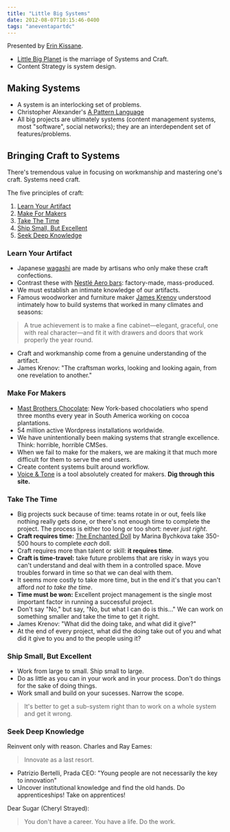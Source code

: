 ```yaml
---
title: "Little Big Systems"
date: 2012-08-07T10:15:46-0400
tags: "aneventapartdc"
---
```


Presented by [Erin Kissane](http://incisive.nu/).

- [Little Big Planet](http://www.littlebigplanet.com/) is the marriage of Systems and Craft.
- Content Strategy is system design.

## Making Systems ##

- A system is an interlocking set of problems.
- Christopher Alexander's [A Pattern Language](http://en.wikipedia.org/wiki/A_Pattern_Language)
- All big projects are ultimately systems (content management systems, most "software", social networks); they are an interdependent set of features/problems.

## Bringing Craft to Systems ##

There's tremendous value in focusing on workmanship and mastering one's craft. Systems need craft.

The five principles of craft:

1. [Learn Your Artifact](#learn-your-artifact)
2. [Make For Makers](#make-for-makers)
3. [Take The Time](#take-the-time)
4. [Ship Small, But Excellent](#ship-small-but-excellent)
5. [Seek Deep Knowledge](#seek-deep-knowledge)

### Learn Your Artifact ###

- Japanese [wagashi](http://en.wikipedia.org/wiki/Wagashi) are made by artisans who only make these craft confections.
- Contrast these with [Nestlé Aero bars](http://en.wikipedia.org/wiki/Aero_(chocolate)): factory-made, mass-produced.
- We must establish an intimate knowledge of our artifacts.
- Famous woodworker and furniture maker [James Krenov](http://en.wikipedia.org/wiki/James_Krenov) understood intimately how to build systems that worked in many climates and seasons:

> A true achievement is to make a fine cabinet&mdash;elegant, graceful, one with real character&mdash;and fit it with drawers and doors that work properly the year round.

- Craft and workmanship come from a genuine understanding of the artifact.
- James Krenov: "The craftsman works, looking and looking again, from one revelation to another."

### Make For Makers ###

- [Mast Brothers Chocolate](http://mastbrothers.com/): New York-based chocolatiers who spend three months every year in South America working on cocoa plantations.
- 54 million active Wordpress installations worldwide.
- We have unintentionally been making systems that strangle excellence. Think: horrible, horrible CMSes.
- When we fail to make for the makers, we are making it that much more difficult for them to serve the end users.
- Create content systems built around workflow.
- [Voice & Tone](http://voiceandtone.com/) is a tool absolutely created for makers. **Dig through this site.**

### Take The Time ###

- Big projects suck because of time: teams rotate in or out, feels like nothing really gets done, or there's not enough time to complete the project. The process is either too long or too short: never _just right_.
- **Craft requires time:** [The Enchanted Doll](http://www.enchanteddoll.com/) by Marina Bychkova take 350-500 hours to complete _each_ doll.
- Craft requires more than talent or skill: **it requires time**.
- **Craft is time-travel:** take future problems that are risky in ways you can't understand and deal with them in a controlled space. Move troubles forward in time so that we can deal with them.
- It seems more costly to take more time, but in the end it's that you can't afford _not to take the time_.
- **Time must be won:** Excellent project management is the single most important factor in running a successful project.
- Don't say "No," but say, "No, but what I can do is this..." We can work on something smaller and take the time to get it right.
- James Krenov: "What did the doing take, and what did it give?"
- At the end of every project, what did the doing take out of you and what did it give to you and to the people using it?

### Ship Small, But Excellent ###

- Work from large to small. Ship small to large.
- Do as little as you can in your work and in your process. Don't do things for the sake of doing things.
- Work small and build on your sucesses. Narrow the scope.

> It's better to get a sub-system right than to work on a whole system and get it wrong.

### Seek Deep Knowledge ###

Reinvent only with reason. Charles and Ray Eames:

> Innovate as a last resort.

- Patrizio Bertelli, Prada CEO: "Young people are not necessarily the key to innovation"
- Uncover institutional knowledge and find the old hands. Do apprenticeships! Take on apprentices!

Dear Sugar (Cheryl Strayed):

> You don't have a career. You have a life. Do the work.
